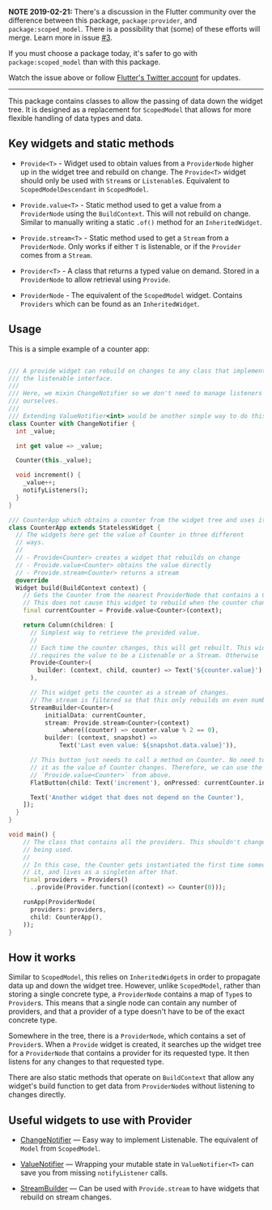 **NOTE 2019-02-21:** There's a discussion in the Flutter community over the difference between this
package, `package:provider`, and `package:scoped_model`. There is a possibility that (some)
of these efforts will merge. Learn more in issue
[#3](https://github.com/google/flutter-provide/issues/3).

If you must choose a package today, it's safer to go with `package:scoped_model` than with this
package.

Watch the issue above or follow [Flutter's Twitter account](https://twitter.com/flutterio)
for updates.

---

This package contains classes to allow the passing of data down the widget tree.
It is designed as a replacement for `ScopedModel` that allows for more
flexible handling of data types and data.

## Key widgets and static methods

  * `Provide<T>` - Widget used to obtain values from a `ProviderNode` higher up
  in the widget tree and rebuild on change. The `Provide<T>` widget should
  only be used with `Stream`s or `Listenable`s. Equivalent to
  `ScopedModelDescendant` in `ScopedModel`.

  * `Provide.value<T>` - Static method used to get a value from a `ProviderNode`
  using the `BuildContext`. This will not rebuild on change. Similar to manually
  writing a static `.of()` method for an `InheritedWidget`.

  * `Provide.stream<T>` - Static method used to get a `Stream` from a
  `ProviderNode`. Only works if either `T` is listenable, or if the
  `Provider` comes from a `Stream`.

  * `Provider<T>` - A class that returns a typed value on demand. Stored in
  a `ProviderNode` to allow retrieval using `Provide`.

  * `ProviderNode` - The equivalent of the `ScopedModel` widget. Contains
  `Providers` which can be found as an `InheritedWidget`.

## Usage

This is a simple example of a counter app:

```dart

/// A provide widget can rebuild on changes to any class that implements
/// the listenable interface.
///
/// Here, we mixin ChangeNotifier so we don't need to manage listeners
/// ourselves.
///
/// Extending ValueNotifier<int> would be another simple way to do this.
class Counter with ChangeNotifier {
  int _value;

  int get value => _value;

  Counter(this._value);

  void increment() {
    _value++;
    notifyListeners();
  }
}

/// CounterApp which obtains a counter from the widget tree and uses it.
class CounterApp extends StatelessWidget {
  // The widgets here get the value of Counter in three different
  // ways.
  //
  // - Provide<Counter> creates a widget that rebuilds on change
  // - Provide.value<Counter> obtains the value directly
  // - Provide.stream<Counter> returns a stream
  @override
  Widget build(BuildContext context) {
    // Gets the Counter from the nearest ProviderNode that contains a Counter.
    // This does not cause this widget to rebuild when the counter changes.
    final currentCounter = Provide.value<Counter>(context);

    return Column(children: [
      // Simplest way to retrieve the provided value.
      //
      // Each time the counter changes, this will get rebuilt. This widget
      // requires the value to be a Listenable or a Stream. Otherwise
      Provide<Counter>(
        builder: (context, child, counter) => Text('${counter.value}'),
      ),

      // This widget gets the counter as a stream of changes.
      // The stream is filtered so that this only rebuilds on even numbers.
      StreamBuilder<Counter>(
          initialData: currentCounter,
          stream: Provide.stream<Counter>(context)
              .where((counter) => counter.value % 2 == 0),
          builder: (context, snapshot) =>
              Text('Last even value: ${snapshot.data.value}')),

      // This button just needs to call a method on Counter. No need to rebuild
      // it as the value of Counter changes. Therefore, we can use the value of
      // `Provide.value<Counter>` from above.
      FlatButton(child: Text('increment'), onPressed: currentCounter.increment),

      Text('Another widget that does not depend on the Counter'),
    ]);
  }
}

void main() {
    // The class that contains all the providers. This shouldn't change after
    // being used.
    //
    // In this case, the Counter gets instantiated the first time someone uses
    // it, and lives as a singleton after that.
    final providers = Providers()
      ..provide(Provider.function((context) => Counter(0)));

    runApp(ProviderNode(
      providers: providers,
      child: CounterApp(),
    ));
}

```

## How it works
Similar to `ScopedModel`, this relies on `InheritedWidget`s in order to
propagate data up and down the widget tree. However, unlike `ScopedModel`,
rather than storing a single concrete type, a `ProviderNode` contains a map of
`Type`s to `Provider`s. This means that a single node can contain any number of
providers, and that a provider of a type doesn't have to be of the exact
concrete type.

Somewhere in the tree, there is a `ProviderNode`, which contains a set of
`Provider`s. When a `Provide` widget is created, it searches up the widget tree
for a `ProviderNode` that contains a provider for its requested type. It then
listens for any changes to that requested type.

There are also static methods that operate on `BuildContext` that allow any
widget's build function to get data from `ProviderNode`s without listening to
changes directly.


## Useful widgets to use with Provider
* [ChangeNotifier](https://docs.flutter.io/flutter/foundation/ChangeNotifier-class.html)
  — Easy way to implement Listenable. The equivalent of `Model` from
  `ScopedModel`.

* [ValueNotifier](https://docs.flutter.io/flutter/foundation/ValueNotifier-class.html)
  — Wrapping your mutable state in `ValueNotifier<T>` can save you from
  missing `notifyListener` calls.

* [StreamBuilder](https://docs.flutter.io/flutter/widgets/StreamBuilder-class.html)
  — Can be used with `Provide.stream` to have widgets that rebuild on
  stream changes.

